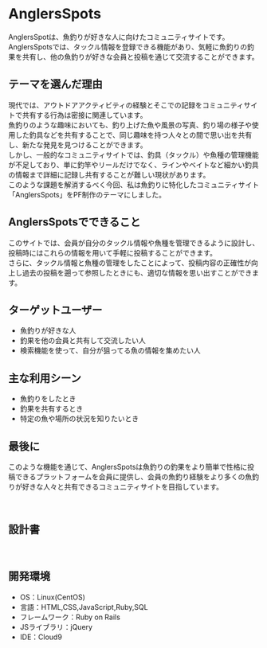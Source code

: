 # AnglersSpots

AnglersSpotは、魚釣りが好きな人に向けたコミュニティサイトです。AnglersSpotsでは、タックル情報を登録できる機能があり、気軽に魚釣りの釣果を共有し、他の魚釣りが好きな会員と投稿を通じて交流することができます。

## テーマを選んだ理由

現代では、アウトドアアクティビティの経験とそこでの記録をコミュニティサイトで共有する行為は密接に関連しています。  
魚釣りのような趣味においても、釣り上げた魚や風景の写真、釣り場の様子や使用した釣具などを共有することで、同じ趣味を持つ人々との間で思い出を共有し、新たな発見を見つけることができます。  
しかし、一般的なコミュニティサイトでは、釣具（タックル）や魚種の管理機能が不足しており、単に釣竿やリールだけでなく、ラインやベイトなど細かい釣具の情報まで詳細に記録し共有することが難しい現状があります。  
このような課題を解消するべく今回、私は魚釣りに特化したコミュニティサイト「AnglersSpots」をPF制作のテーマにしました。

## AnglersSpotsでできること

このサイトでは、会員が自分のタックル情報や魚種を管理できるように設計し、投稿時にはこれらの情報を用いて手軽に投稿することができます。  
さらに、タックル情報と魚種の管理をしたことによって、投稿内容の正確性が向上し過去の投稿を遡って参照したときにも、適切な情報を思い出すことができます。

## ターゲットユーザー

- 魚釣りが好きな人
- 釣果を他の会員と共有して交流したい人
- 検索機能を使って、自分が狙ってる魚の情報を集めたい人

## 主な利用シーン

- 魚釣りをしたとき
- 釣果を共有するとき
- 特定の魚や場所の状況を知りたいとき

## 最後に

このような機能を通じて、AnglersSpotsは魚釣りの釣果をより簡単で性格に投稿できるプラットフォームを会員に提供し、会員の魚釣り経験をより多くの魚釣りが好きな人々と共有できるコミュニティサイトを目指しています。

​
## 設計書
<!--テーマを設定・提出する時点では不要です-->
​
## 開発環境
- OS：Linux(CentOS)
- 言語：HTML,CSS,JavaScript,Ruby,SQL
- フレームワーク：Ruby on Rails
- JSライブラリ：jQuery
- IDE：Cloud9
​